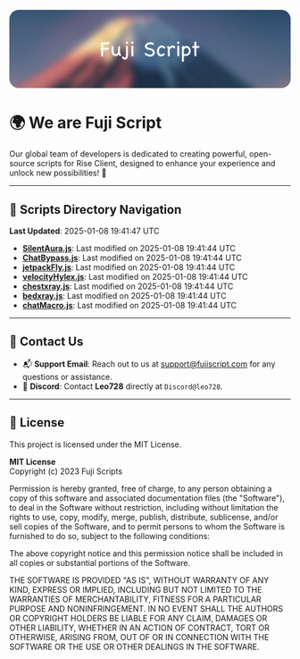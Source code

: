 ![Banner](.github/b.webp)

# 🌍 **We are Fuji Script**

Our global team of developers is dedicated to creating powerful, open-source scripts for Rise Client, designed to enhance your experience and unlock new possibilities! 🌟

---
<!-- SCRIPTS_NAVIGATION_START -->
## 📂 **Scripts Directory Navigation**

**Last Updated**: 2025-01-08 19:41:47 UTC

- **[SilentAura.js](scripts/SilentAura.js)**: Last modified on 2025-01-08 19:41:44 UTC
- **[ChatBypass.js](scripts/ChatBypass.js)**: Last modified on 2025-01-08 19:41:44 UTC
- **[jetpackFly.js](scripts/jetpackFly.js)**: Last modified on 2025-01-08 19:41:44 UTC
- **[velocityHylex.js](scripts/velocityHylex.js)**: Last modified on 2025-01-08 19:41:44 UTC
- **[chestxray.js](scripts/chestxray.js)**: Last modified on 2025-01-08 19:41:44 UTC
- **[bedxray.js](scripts/bedxray.js)**: Last modified on 2025-01-08 19:41:44 UTC
- **[chatMacro.js](scripts/chatMacro.js)**: Last modified on 2025-01-08 19:41:44 UTC

<!-- SCRIPTS_NAVIGATION_END -->

---

## 💬 **Contact Us**  
- 📬 **Support Email**: Reach out to us at [support@fujiscript.com](mailto:support@fujiscript.com) for any questions or assistance.  
- 💬 **Discord**: Contact **Leo728** directly at `Discord@leo728`.

---

## 📜 **License**

This project is licensed under the MIT License.  

**MIT License**  
Copyright (c) 2023 Fuji Scripts  

Permission is hereby granted, free of charge, to any person obtaining a copy of this software and associated documentation files (the "Software"), to deal in the Software without restriction, including without limitation the rights to use, copy, modify, merge, publish, distribute, sublicense, and/or sell copies of the Software, and to permit persons to whom the Software is furnished to do so, subject to the following conditions:  

The above copyright notice and this permission notice shall be included in all copies or substantial portions of the Software.  

THE SOFTWARE IS PROVIDED "AS IS", WITHOUT WARRANTY OF ANY KIND, EXPRESS OR IMPLIED, INCLUDING BUT NOT LIMITED TO THE WARRANTIES OF MERCHANTABILITY, FITNESS FOR A PARTICULAR PURPOSE AND NONINFRINGEMENT. IN NO EVENT SHALL THE AUTHORS OR COPYRIGHT HOLDERS BE LIABLE FOR ANY CLAIM, DAMAGES OR OTHER LIABILITY, WHETHER IN AN ACTION OF CONTRACT, TORT OR OTHERWISE, ARISING FROM, OUT OF OR IN CONNECTION WITH THE SOFTWARE OR THE USE OR OTHER DEALINGS IN THE SOFTWARE.  
